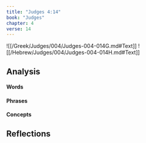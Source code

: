 ```yaml
---
title: "Judges 4:14"
book: "Judges"
chapter: 4
verse: 14
---
```

![[/Greek/Judges/004/Judges-004-014G.md#Text]]
![[/Hebrew/Judges/004/Judges-004-014H.md#Text]]

## Analysis

#### Words

#### Phrases

#### Concepts

## Reflections
